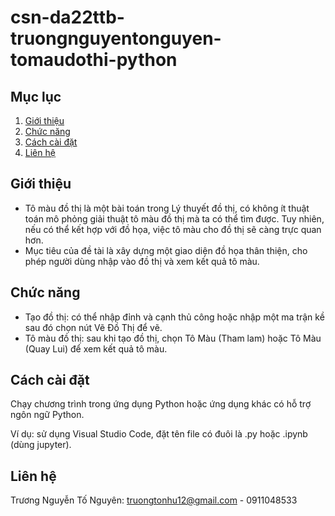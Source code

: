 # csn-da22ttb-truongnguyentonguyen-tomaudothi-python

## Mục lục

1. [Giới thiệu](https://github.com/truongtonguyen/csn-da22ttb-truongnguyentonguyen-tomaudothi-python?tab=readme-ov-file#gi%E1%BB%9Bi-thi%E1%BB%87u)
2. [Chức năng](https://github.com/truongtonguyen/csn-da22ttb-truongnguyentonguyen-tomaudothi-python/blob/main/README.md#ch%E1%BB%A9c-n%C4%83ng)
3. [Cách cài đặt](https://github.com/truongtonguyen/csn-da22ttb-truongnguyentonguyen-tomaudothi-python/blob/main/README.md#c%C3%A1ch-c%C3%A0i-%C4%91%E1%BA%B7t)
4. [Liên hệ](https://github.com/truongtonguyen/csn-da22ttb-truongnguyentonguyen-tomaudothi-python/blob/main/README.md#li%C3%AAn-h%E1%BB%87)
## Giới thiệu
- Tô màu đồ thị là một bài toán trong Lý thuyết đồ thị, có không ít thuật toán mô phỏng giải thuật tô màu đồ thị mà ta có thể tìm được. Tuy nhiên, nếu có thể kết hợp với đồ họa, việc tô màu cho đồ thị sẽ càng trực quan hơn.
- Mục tiêu của đề tài là xây dựng một giao diện đồ họa thân thiện, cho phép người dùng nhập vào đồ thị và xem kết quả tô màu.
## Chức năng
- Tạo đồ thị: có thể nhập đỉnh và cạnh thủ công hoặc nhập một ma trận kề sau đó chọn nút Vẽ Đồ Thị để vẽ.
- Tô màu đồ thị: sau khi tạo đồ thị, chọn Tô Màu (Tham lam) hoặc Tô Màu (Quay Lui) để xem kết quả tô màu.
## Cách cài đặt
Chạy chương trình trong ứng dụng Python hoặc ứng dụng khác có hỗ trợ ngôn ngữ Python. 

Ví dụ: sử dụng Visual Studio Code, đặt tên file có đuôi là .py hoặc .ipynb (dùng jupyter).
## Liên hệ
Trương Nguyễn Tố Nguyên: truongtonhu12@gmail.com - 0911048533
